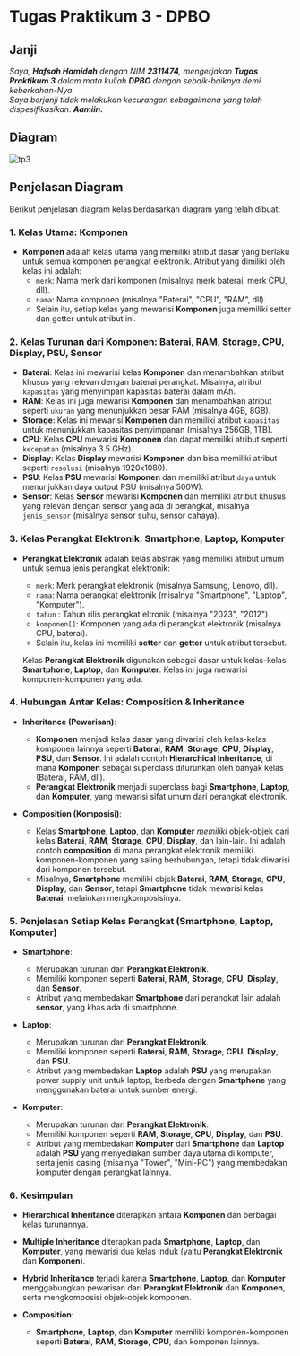 # Tugas Praktikum 3 - DPBO

## Janji
_Saya, **Hafsah Hamidah** dengan NIM **2311474**, mengerjakan **Tugas Praktikum 3** dalam mata kuliah **DPBO** dengan sebaik-baiknya demi keberkahan-Nya.  
Saya berjanji tidak melakukan kecurangan sebagaimana yang telah dispesifikasikan. **Aamiin.**_
## Diagram

![tp3](https://github.com/user-attachments/assets/c18d57ec-3500-46c7-8a2c-50a618661889)

## Penjelasan Diagram
Berikut penjelasan diagram kelas berdasarkan diagram yang telah dibuat:

### **1. Kelas Utama: Komponen**
- **Komponen** adalah kelas utama yang memiliki atribut dasar yang berlaku untuk semua komponen perangkat elektronik. Atribut yang dimiliki oleh kelas ini adalah:
  - `merk`: Nama merk dari komponen (misalnya merk baterai, merk CPU, dll).
  - `nama`: Nama komponen (misalnya "Baterai", "CPU", "RAM", dll).
  - Selain itu, setiap kelas yang mewarisi **Komponen** juga memiliki setter dan getter untuk atribut ini.

### **2. Kelas Turunan dari Komponen: Baterai, RAM, Storage, CPU, Display, PSU, Sensor**
- **Baterai**: Kelas ini mewarisi kelas **Komponen** dan menambahkan atribut khusus yang relevan dengan baterai perangkat. Misalnya, atribut `kapasitas` yang menyimpan kapasitas baterai dalam mAh.
- **RAM**: Kelas ini juga mewarisi **Komponen** dan menambahkan atribut seperti `ukuran` yang menunjukkan besar RAM (misalnya 4GB, 8GB).
- **Storage**: Kelas ini mewarisi **Komponen** dan memiliki atribut `kapasitas` untuk menunjukkan kapasitas penyimpanan (misalnya 256GB, 1TB).
- **CPU**: Kelas **CPU** mewarisi **Komponen** dan dapat memiliki atribut seperti `kecepatan` (misalnya 3.5 GHz).
- **Display**: Kelas **Display** mewarisi **Komponen** dan bisa memiliki atribut seperti `resolusi` (misalnya 1920x1080).
- **PSU**: Kelas **PSU** mewarisi **Komponen** dan memiliki atribut `daya` untuk menunjukkan daya output PSU (misalnya 500W).
- **Sensor**: Kelas **Sensor** mewarisi **Komponen** dan memiliki atribut khusus yang relevan dengan sensor yang ada di perangkat, misalnya `jenis_sensor` (misalnya sensor suhu, sensor cahaya).

### **3. Kelas Perangkat Elektronik: Smartphone, Laptop, Komputer**
- **Perangkat Elektronik** adalah kelas abstrak yang memiliki atribut umum untuk semua jenis perangkat elektronik:
  - `merk`: Merk perangkat elektronik (misalnya Samsung, Lenovo, dll).
  - `nama`: Nama perangkat elektronik (misalnya "Smartphone", "Laptop", "Komputer").
  - `tahun` : Tahun rilis perangkat eltronik (misalnya "2023", "2012")
  - `komponen[]`: Komponen yang ada di perangkat elektronik (misalnya CPU, baterai).
  - Selain itu, kelas ini memiliki **setter** dan **getter** untuk atribut tersebut.
  
  Kelas **Perangkat Elektronik** digunakan sebagai dasar untuk kelas-kelas **Smartphone**, **Laptop**, dan **Komputer**. Kelas ini juga mewarisi komponen-komponen yang ada.

### **4. Hubungan Antar Kelas: Composition & Inheritance**
- **Inheritance (Pewarisan)**:
  - **Komponen** menjadi kelas dasar yang diwarisi oleh kelas-kelas komponen lainnya seperti **Baterai**, **RAM**, **Storage**, **CPU**, **Display**, **PSU**, dan **Sensor**. Ini adalah contoh **Hierarchical Inheritance**, di mana **Komponen** sebagai superclass diturunkan oleh banyak kelas (Baterai, RAM, dll).
  - **Perangkat Elektronik** menjadi superclass bagi **Smartphone**, **Laptop**, dan **Komputer**, yang mewarisi sifat umum dari perangkat elektronik.
  
- **Composition (Komposisi)**:
  - Kelas **Smartphone**, **Laptop**, dan **Komputer** *memiliki* objek-objek dari kelas **Baterai**, **RAM**, **Storage**, **CPU**, **Display**, dan lain-lain. Ini adalah contoh **composition** di mana perangkat elektronik memiliki komponen-komponen yang saling berhubungan, tetapi tidak diwarisi dari komponen tersebut.
  - Misalnya, **Smartphone** memiliki objek **Baterai**, **RAM**, **Storage**, **CPU**, **Display**, dan **Sensor**, tetapi **Smartphone** tidak mewarisi kelas **Baterai**, melainkan mengkomposisinya.

### **5. Penjelasan Setiap Kelas Perangkat (Smartphone, Laptop, Komputer)**
- **Smartphone**:
  - Merupakan turunan dari **Perangkat Elektronik**.
  - Memiliki komponen seperti **Baterai**, **RAM**, **Storage**, **CPU**, **Display**, dan **Sensor**.
  - Atribut yang membedakan **Smartphone** dari perangkat lain adalah **sensor**, yang khas ada di smartphone.
  
- **Laptop**:
  - Merupakan turunan dari **Perangkat Elektronik**.
  - Memiliki komponen seperti **Baterai**, **RAM**, **Storage**, **CPU**, **Display**, dan **PSU**.
  - Atribut yang membedakan **Laptop** adalah **PSU** yang merupakan power supply unit untuk laptop, berbeda dengan **Smartphone** yang menggunakan baterai untuk sumber energi.
  
- **Komputer**:
  - Merupakan turunan dari **Perangkat Elektronik**.
  - Memiliki komponen seperti **RAM**, **Storage**, **CPU**, **Display**, dan **PSU**.
  - Atribut yang membedakan **Komputer** dari **Smartphone** dan **Laptop** adalah **PSU** yang menyediakan sumber daya utama di komputer, serta jenis casing (misalnya "Tower", "Mini-PC") yang membedakan komputer dengan perangkat lainnya.

### **6. Kesimpulan**
- **Hierarchical Inheritance** diterapkan antara **Komponen** dan berbagai kelas turunannya.
- **Multiple Inheritance** diterapkan pada **Smartphone**, **Laptop**, dan **Komputer**, yang mewarisi dua kelas induk (yaitu **Perangkat Elektronik** dan **Komponen**).
- **Hybrid Inheritance** terjadi karena **Smartphone**, **Laptop**, dan **Komputer** menggabungkan pewarisan dari **Perangkat Elektronik** dan **Komponen**, serta mengkomposisi objek-objek komponen.

  
- **Composition**: 
  - **Smartphone**, **Laptop**, dan **Komputer** memiliki komponen-komponen seperti **Baterai**, **RAM**, **Storage**, **CPU**, dan komponen lainnya.
  
